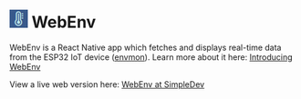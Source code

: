 # ![](assets/icon.png) WebEnv

WebEnv is a React Native app which fetches and displays real-time data from the
ESP32 IoT device ([envmon](https://github.com/furquan-lp/envmon-minimal)).
Learn more about it here: [Introducing WebEnv](https://tctp.xyz/)

View a live web version here: [WebEnv at SimpleDev](http://webenv.simpledev.site/)
